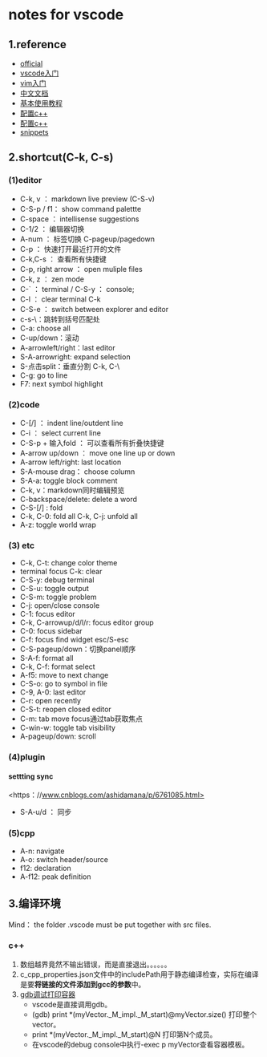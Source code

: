 # notes for vscode

## 1.reference

+ [official](https：//code.visualstudio.com/docs/languages/cpp)
+ [vscode入门](https：//www.jianshu.com/p/3dda4756eca5)
+ [vim入门](https：//feifeiyum.github.io/2017/01/23/vimusage/)
+ [中文文档](https：//legacy.gitbook.com/book/jeasonstudio/vscode-cn-doc/details)
+ [基本使用教程](https：//www.w3cschool.cn/visualstudiocode/)
+ [配置c++](https：//www.zhihu.com/question/30315894)
+ [配置c++](https：//blog.csdn.net/qq_32126633/article/details/78838554)
+ [snippets](https://www.jianshu.com/p/1f1132df1def)

## 2.shortcut(C-k, C-s)

### (1)editor

+ C-k, v ： markdown live preview (C-S-v)
+ C-S-p / f1： show command palettte
+ C-space ： intellisense suggestions
+ C-1/2 ： 编辑器切换
+ A-num ： 标签切换 C-pageup/pagedown
+ C-p ： 快速打开最近打开的文件
+ C-k,C-s ： 查看所有快捷键
+ C-p, right arrow ： open muliple files
+ C-k, z ： zen mode
+ C-` ： terminal / C-S-y ： console;
+ C-l ： clear terminal C-k
+ C-S-e ： switch between explorer and editor
+ c-s-\：跳转到括号匹配处
+ C-a: choose all
+ C-up/down：滚动
+ A-arrowleft/right：last editor
+ S-A-arrowright: expand selection
+ S-点击split：垂直分割 C-k, C-\
+ C-g: go to line
+ F7: next symbol highlight

### (2)code

+ C-[/] ： indent line/outdent line
+ C-i ： select current line
+ C-S-p + 输入fold ： 可以查看所有折叠快捷键
+ A-arrow up/down ： move one line up or down
+ A-arrow left/right: last location
+ S-A-mouse drag： choose column
+ S-A-a: toggle block comment
+ C-k, v：markdown同时编辑预览
+ C-backspace/delete: delete a word
+ C-S-[/] : fold
+ C-k, C-0: fold all C-k, C-j: unfold all
+ A-z: toggle world wrap

### (3) etc

+ C-k, C-t: change color theme
+ terminal focus C-k: clear
+ C-S-y: debug terminal
+ C-S-u: toggle output
+ C-S-m: toggle problem
+ C-j: open/close console
+ C-1: focus editor
+ C-k, C-arrowup/d/l/r: focus editor group
+ C-0: focus sidebar
+ C-f: focus find widget  esc/S-esc
+ C-S-pageup/down：切换panel顺序
+ S-A-f: format all
+ C-k, C-f: format select
+ A-f5: move to next change
+ C-S-o: go to symbol in file
+ C-9, A-0: last editor
+ C-r: open recently
+ C-S-t: reopen closed editor
+ C-m: tab move focus通过tab获取焦点
+ C-win-w: toggle tab visibility
+ A-pageup/down: scroll

### (4)plugin  

#### settting sync

<https：//www.cnblogs.com/ashidamana/p/6761085.html>

+ S-A-u/d ： 同步

### (5)cpp

+ A-n: navigate
+ A-o: switch header/source
+ f12: declaration
+ A-f12: peak definition

## 3.编译环境

Mind： the folder .vscode must be put together with src files.

### c++

1. 数组越界竟然不输出错误，而是直接退出。。。。。。
2. c_cpp_properties.json文件中的includePath用于静态编译检查，实际在编译是要**将链接的文件添加到gcc的参数**中。
3. [gdb调试打印容器](https://blog.csdn.net/xiedejun1984/article/details/5752945)
    + vscode是直接调用gdb。
    + (gdb) print *(myVector._M_impl._M_start)@myVector.size() 打印整个vector。
    + print *(myVector._M_impl._M_start)@N 打印第N个成员。
    + 在vscode的debug console中执行-exec p myVector查看容器模板。